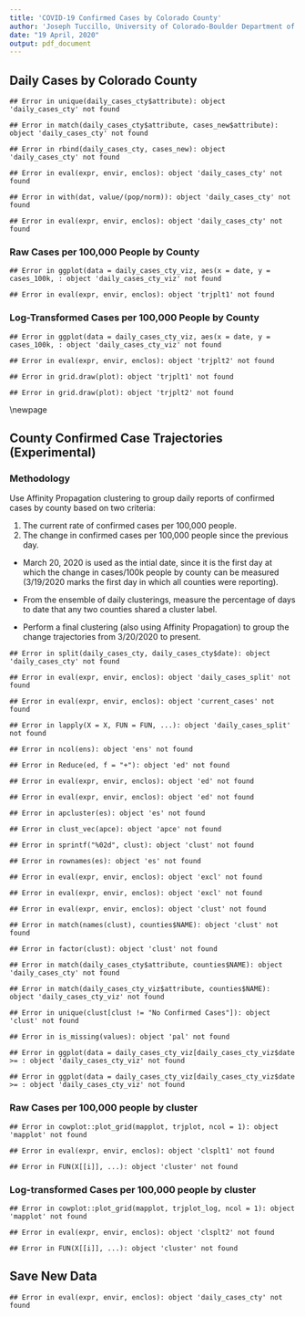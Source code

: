 ```yaml
---
title: 'COVID-19 Confirmed Cases by Colorado County'
author: 'Joseph Tuccillo, University of Colorado-Boulder Department of Geography'
date: "19 April, 2020"
output: pdf_document
---
```




## Daily Cases by Colorado County










```
## Error in unique(daily_cases_cty$attribute): object 'daily_cases_cty' not found
```


```
## Error in match(daily_cases_cty$attribute, cases_new$attribute): object 'daily_cases_cty' not found
```


```
## Error in rbind(daily_cases_cty, cases_new): object 'daily_cases_cty' not found
```


```
## Error in eval(expr, envir, enclos): object 'daily_cases_cty' not found
```




```
## Error in with(dat, value/(pop/norm)): object 'daily_cases_cty' not found
```


```
## Error in eval(expr, envir, enclos): object 'daily_cases_cty' not found
```


### Raw Cases per 100,000 People by County


```
## Error in ggplot(data = daily_cases_cty_viz, aes(x = date, y = cases_100k, : object 'daily_cases_cty_viz' not found
```

```
## Error in eval(expr, envir, enclos): object 'trjplt1' not found
```

### Log-Transformed Cases per 100,000 People by County


```
## Error in ggplot(data = daily_cases_cty_viz, aes(x = date, y = cases_100k, : object 'daily_cases_cty_viz' not found
```

```
## Error in eval(expr, envir, enclos): object 'trjplt2' not found
```


```
## Error in grid.draw(plot): object 'trjplt1' not found
```

```
## Error in grid.draw(plot): object 'trjplt2' not found
```


\newpage
## County Confirmed Case Trajectories (Experimental)


### Methodology

Use Affinity Propagation clustering to group daily reports of confirmed cases by county based on two criteria:

1. The current rate of confirmed cases per 100,000 people.
2. The change in confirmed cases per 100,000 people since the previous day.

- March 20, 2020 is used as the intial date, since it is the first day at which the change in cases/100k people by county can be measured (3/19/2020 marks the first day in which all counties were reporting).

- From the ensemble of daily clusterings, measure the percentage of days to date that any two counties shared a cluster label.

- Perform a final clustering (also using Affinity Propagation) to group the change trajectories from 3/20/2020 to present.


```
## Error in split(daily_cases_cty, daily_cases_cty$date): object 'daily_cases_cty' not found
```


```
## Error in eval(expr, envir, enclos): object 'daily_cases_split' not found
```

```
## Error in eval(expr, envir, enclos): object 'current_cases' not found
```



```
## Error in lapply(X = X, FUN = FUN, ...): object 'daily_cases_split' not found
```


```
## Error in ncol(ens): object 'ens' not found
```

```
## Error in Reduce(ed, f = "+"): object 'ed' not found
```

```
## Error in eval(expr, envir, enclos): object 'ed' not found
```


```
## Error in eval(expr, envir, enclos): object 'ed' not found
```


```
## Error in apcluster(es): object 'es' not found
```


```
## Error in clust_vec(apce): object 'apce' not found
```

```
## Error in sprintf("%02d", clust): object 'clust' not found
```

```
## Error in rownames(es): object 'es' not found
```

```
## Error in eval(expr, envir, enclos): object 'excl' not found
```

```
## Error in eval(expr, envir, enclos): object 'excl' not found
```

```
## Error in eval(expr, envir, enclos): object 'clust' not found
```


```
## Error in match(names(clust), counties$NAME): object 'clust' not found
```


```
## Error in factor(clust): object 'clust' not found
```


```
## Error in match(daily_cases_cty$attribute, counties$NAME): object 'daily_cases_cty' not found
```

```
## Error in match(daily_cases_cty_viz$attribute, counties$NAME): object 'daily_cases_cty_viz' not found
```




```
## Error in unique(clust[clust != "No Confirmed Cases"]): object 'clust' not found
```



```
## Error in is_missing(values): object 'pal' not found
```


```
## Error in ggplot(data = daily_cases_cty_viz[daily_cases_cty_viz$date >= : object 'daily_cases_cty_viz' not found
```


```
## Error in ggplot(data = daily_cases_cty_viz[daily_cases_cty_viz$date >= : object 'daily_cases_cty_viz' not found
```

### Raw Cases per 100,000 people by cluster


```
## Error in cowplot::plot_grid(mapplot, trjplot, ncol = 1): object 'mapplot' not found
```

```
## Error in eval(expr, envir, enclos): object 'clsplt1' not found
```

```
## Error in FUN(X[[i]], ...): object 'cluster' not found
```

### Log-transformed Cases per 100,000 people by cluster


```
## Error in cowplot::plot_grid(mapplot, trjplot_log, ncol = 1): object 'mapplot' not found
```

```
## Error in eval(expr, envir, enclos): object 'clsplt2' not found
```

```
## Error in FUN(X[[i]], ...): object 'cluster' not found
```

## Save New Data


```
## Error in eval(expr, envir, enclos): object 'daily_cases_cty' not found
```

